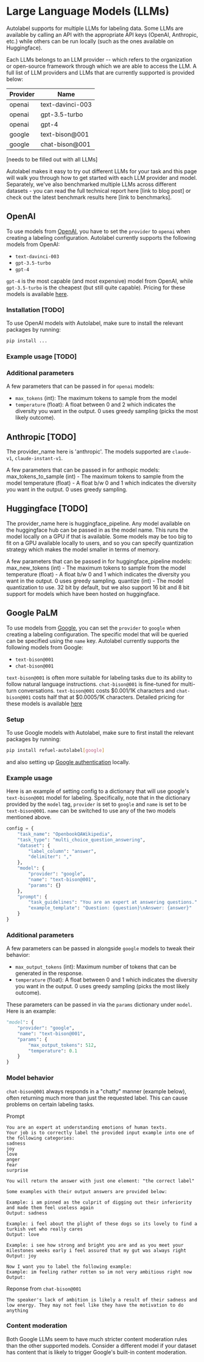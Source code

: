 # Large Language Models (LLMs)

Autolabel supports for multiple LLMs for labeling data. Some LLMs are available by calling an API with the appropriate API keys (OpenAI, Anthropic, etc.) while others can be run locally (such as the ones available on Huggingface).

Each LLMs belongs to an LLM provider -- which refers to the organization or open-source framework through which we are able to access the LLM. A full list of LLM providers and LLMs that are currently supported is provided below:

| Provider     | Name              |
| -------------| ----------------- |
| openai       | text-davinci-003  |
| openai       | gpt-3.5-turbo     |
| openai       | gpt-4             |
| google       | text-bison@001    |
| google       | chat-bison@001    |

[needs to be filled out with all LLMs]

Autolabel makes it easy to try out different LLMs for your task and this page will walk you through how to get started with each LLM provider and model. Separately, we've also benchmarked multiple LLMs across different datasets - you can read the full technical report here [link to blog post] or check out the latest benchmark results here [link to benchmarks]. 


## OpenAI
To use models from [OpenAI](https://platform.openai.com/docs/models), you have to set the `provider` to `openai` when creating a labeling configuration. Autolabel currently supports the following models from OpenAI:

* `text-davinci-003`
* `gpt-3.5-turbo`
* `gpt-4`

`gpt-4` is the most capable (and most expensive) model from OpenAI, while `gpt-3.5-turbo` is the cheapest (but still quite capable). Pricing for these models is available [here](https://openai.com/pricing). 

### Installation [TODO]
To use OpenAI models with Autolabel, make sure to install the relevant packages by running:
```bash
pip install ...
```

### Example usage [TODO]

### Additional parameters
A few parameters that can be passed in for `openai` models:

* `max_tokens` (int): The maximum tokens to sample from the model
* `temperature` (float): A float between 0 and 2 which indicates the diversity you want in the output. 0 uses greedy sampling (picks the most likely outcome).

## Anthropic [TODO]
The provider_name here is 'anthropic'. The models supported are `claude-v1`, `claude-instant-v1`.

A few parameters that can be passed in for anthopic models:
max_tokens_to_sample (int) - The maximum tokens to sample from the model
temperature (float) - A float b/w 0 and 1 which indicates the diversity you want in the output. 0 uses greedy sampling.

## Huggingface [TODO]
The provider_name here is huggingface_pipeline. Any model available on the huggingface hub can be passed in as the model name. This runs the model locally on a GPU if that is available. Some models may be too big to fit on a GPU available locally to users, and so you can specify quantization strategy which makes the model smaller in terms of memory.

A few parameters that can be passed in for huggingface_pipeline models:
max_new_tokens (int) - The maximum tokens to sample from the model
temperature (float) - A float b/w 0 and 1 which indicates the diversity you want in the output. 0 uses greedy sampling.
quantize (int) - The model quantization to use. 32 bit by default, but we also support 16 bit and 8 bit support for models which have been hosted on huggingface.

## Google PaLM
To use models from [Google](https://developers.generativeai.google/products/palm), you can set the `provider` to `google` when creating a labeling configuration. The specific model that will be queried can be specified using the `name` key. Autolabel currently supports the following models from Google:

* `text-bison@001`
* `chat-bison@001`

`text-bison@001` is often more suitable for labeling tasks due to its ability to follow natural language instructions. `chat-bison@001` is fine-tuned for multi-turn conversations. `text-bison@001` costs $0.001/1K characters and `chat-bison@001` costs half that at $0.0005/1K characters. Detailed pricing for these models is available [here](https://cloud.google.com/vertex-ai/pricing#generative_ai_models)

### Setup
To use Google models with Autolabel, make sure to first install the relevant packages by running:
```bash
pip install refuel-autolabel[google]
```
and also setting up [Google authentication](https://cloud.google.com/docs/authentication/application-default-credentials) locally.

### Example usage
Here is an example of setting config to a dictionary that will use google's `text-bison@001` model for labeling. Specifically, note that in the dictionary provided by the `model` tag, `provider` is set to `google` and `name` is set to be `text-bison@001`. `name` can be switched to use any of the two models mentioned above.

```python
config = {
    "task_name": "OpenbookQAWikipedia",
    "task_type": "multi_choice_question_answering",
    "dataset": {
        "label_column": "answer",
        "delimiter": ","
    },
    "model": {
        "provider": "google",
        "name": "text-bison@001",
        "params": {}
    },
    "prompt": {
        "task_guidelines": "You are an expert at answering questions."
        "example_template": "Question: {question}\nAnswer: {answer}"
    }
}
```

### Additional parameters
A few parameters can be passed in alongside `google` models to tweak their behavior:

* `max_output_tokens` (int): Maximum number of tokens that can be generated in the response.
* `temperature` (float): A float between 0 and 1 which indicates the diversity you want in the output. 0 uses greedy sampling (picks the most likely outcome).

These parameters can be passed in via the `params` dictionary under `model`. Here is an example:
```python
"model": {
    "provider": "google",
    "name": "text-bison@001",
    "params": {
        "max_output_tokens": 512,
        "temperature": 0.1
    }
}
```

### Model behavior
`chat-bison@001` always responds in a "chatty" manner (example below), often returning much more than just the requested label. This can cause problems on certain labeling tasks.

Prompt
```
You are an expert at understanding emotions of human texts.
Your job is to correctly label the provided input example into one of the following categories:
sadness
joy
love
anger
fear
surprise

You will return the answer with just one element: "the correct label"

Some examples with their output answers are provided below:

Example: i am pinned as the culprit of digging out their inferiority and made them feel useless again
Output: sadness

Example: i feel about the plight of these dogs so its lovely to find a turkish vet who really cares
Output: love

Example: i see how strong and bright you are and as you meet your milestones weeks early i feel assured that my gut was always right
Output: joy

Now I want you to label the following example:
Example: im feeling rather rotten so im not very ambitious right now
Output:
```
Reponse from `chat-bison@001`
```
The speaker's lack of ambition is likely a result of their sadness and low energy. They may not feel like they have the motivation to do anything
```

### Content moderation
Both Google LLMs seem to have much stricter content moderation rules than the other supported models. Consider a different model if your dataset has content that is likely to trigger Google's built-in content moderation.